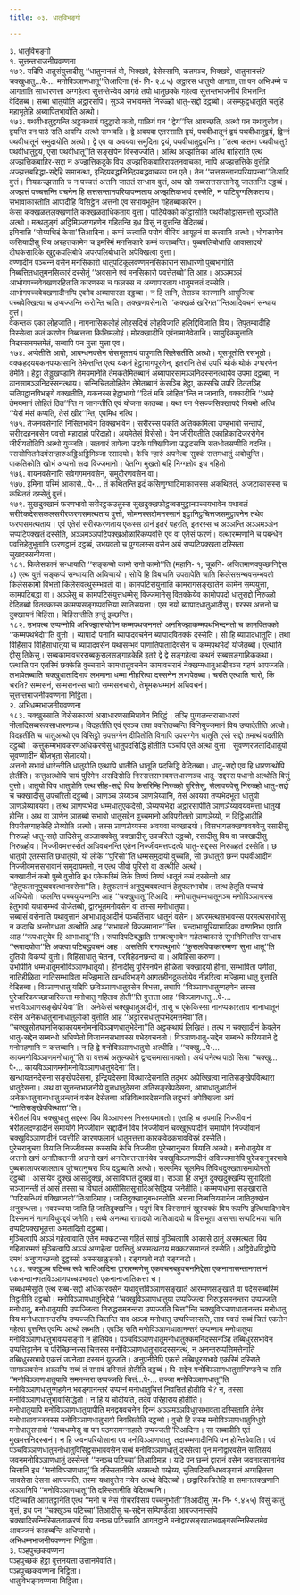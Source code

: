 ```yaml
---
title: ०३. धातुविभङ्गो

---
```

३. धातुविभङ्गो  
१. सुत्तन्तभाजनीयवण्णना  
१७२. यदिपि धातुसंयुत्तादीसु ‘‘धातुनानत्तं वो, भिक्खवे, देसेस्सामि, कतमञ्‍च, भिक्खवे, धातुनानत्तं? चक्खुधातु…पे॰… मनोविञ्‍ञाणधातू’’तिआदिना (सं॰ नि॰ २.८५) अट्ठारस धातुयो आगता, ता पन अभिधम्मे च आगताति साधारणत्ता अग्गहेत्वा सुत्तन्तेस्वेव आगते तयो धातुछक्‍के गहेत्वा सुत्तन्तभाजनीयं विभत्तन्ति वेदितब्बं। सब्बा धातुयोति अट्ठारसपि। सुञ्‍ञे सभावमत्ते निरुळ्हो धातु-सद्दो दट्ठब्बो। असम्फुट्ठधातूति चतूहि महाभूतेहि अब्यापितभावोति अत्थो।  
१७३. पथवीधातुद्वयन्ति अट्ठकथायं पदुद्धारो कतो, पाळियं पन ‘‘द्वेय’’न्ति आगच्छति, अत्थो पन यथावुत्तोव। द्वयन्ति पन पाठे सति अयम्पि अत्थो सम्भवति। द्वे अवयवा एतस्साति द्वयं, पथवीधातूनं द्वयं पथवीधातुद्वयं, द्विन्‍नं पथवीधातूनं समुदायोति अत्थो। द्वे एव वा अवयवा समुदिता द्वयं, पथवीधातुद्वयन्ति। ‘‘तत्थ कतमा पथवीधातु? पथवीधातुद्वयं, एसा पथवीधातू’’ति सङ्खेपेन विस्सज्‍जेति। अत्थि अज्झत्तिका अत्थि बाहिराति एत्थ अज्झत्तिकबाहिर-सद्दा न अज्झत्तिकदुके विय अज्झत्तिकबाहिरायतनवाचका, नापि अज्झत्तत्तिके वुत्तेहि अज्झत्तबहिद्धा-सद्देहि समानत्था, इन्द्रियबद्धानिन्द्रियबद्धवाचका पन एते। तेन ‘‘सत्तसन्तानपरियापन्‍ना’’तिआदि वुत्तं। नियकज्झत्ताति च न पच्‍चत्तं अत्तनि जाततं सन्धाय वुत्तं, अथ खो सब्बसत्तसन्तानेसु जाततन्ति दट्ठब्बं। अज्झत्तं पच्‍चत्तन्ति वचनेन हि सत्तसन्तानपरियापन्‍नताय अज्झत्तिकभावं दस्सेति, न पाटिपुग्गलिकताय। सभावाकारतोति आपादीहि विसिट्ठेन अत्तनो एव सभावभूतेन गहेतब्बाकारेन।  
केसा कक्खळत्तलक्खणाति कक्खळताधिकताय वुत्ता। पाटियेक्‍को कोट्ठासोति पथवीकोट्ठासमत्तो सुञ्‍ञोति अत्थो। मत्थलुङ्गं अट्ठिमिञ्‍जग्गहणेन गहितन्ति इध विसुं न वुत्तन्ति वेदितब्बं।  
इमिनाति ‘‘सेय्यथिदं केसा’’तिआदिना। कम्मं कत्वाति पयोगं वीरियं आयूहनं वा कत्वाति अत्थो। भोगकामेन कसियादीसु विय अरहत्तकामेन च इमस्मिं मनसिकारे कम्मं कत्तब्बन्ति। पुब्बपलिबोधाति आवासादयो दीघकेसादिके खुद्दकपलिबोधे अपरपलिबोधाति अपेक्खित्वा वुत्ता।  
वण्णादीनं पञ्‍चन्‍नं वसेन मनसिकारो धातुपटिकूलवण्णमनसिकारानं साधारणो पुब्बभागोति निब्बत्तितधातुमनसिकारं दस्सेतुं ‘‘अवसाने एवं मनसिकारो पवत्तेतब्बो’’ति आह। अञ्‍ञमञ्‍ञं आभोगपच्‍चवेक्खणरहिताति कारणस्स च फलस्स च अब्यापारताय धातुमत्ततं दस्सेति। आभोगपच्‍चवेक्खणादीनम्पि एवमेव अब्यापारता दट्ठब्बा। न हि तानि, तेसञ्‍च कारणानि आभुजित्वा पच्‍चवेक्खित्वा च उप्पज्‍जन्ति करोन्ति चाति। लक्खणवसेनाति ‘‘कक्खळं खरिगत’’न्तिआदिवचनं सन्धाय वुत्तं।  
वेकन्तकं एका लोहजाति। नागनासिकलोहं लोहसदिसं लोहविजाति हलिद्दिविजाति विय। तिपुतम्बादीहि मिस्सेत्वा कतं करणेन निब्बत्तत्ता कित्तिमलोहं। मोरक्खादीनि एवंनामानेवेतानि। सामुद्दिकमुत्ताति निदस्सनमत्तमेतं, सब्बापि पन मुत्ता मुत्ता एव।  
१७४. अप्पेतीति आपो, आबन्धनवसेन सेसभूतत्तयं पापुणाति सिलेसतीति अत्थो। यूसभूतोति रसभूतो। वक्‍कहदययकनपप्फासानि तेमेन्तन्ति एत्थ यकनं हेट्ठाभागपूरणेन, इतरानि तेसं उपरि थोकं थोकं पग्घरणेन तेमेति। हेट्ठा लेड्डुखण्डानि तेमयमानेति तेमकतेमितब्बानं अब्यापारसामञ्‍ञनिदस्सनत्थायेव उपमा दट्ठब्बा, न ठानसामञ्‍ञनिदस्सनत्थाय। सन्‍निचितलोहितेन तेमेतब्बानं केसञ्‍चि हेट्ठा, कस्सचि उपरि ठिततञ्हि सतिपट्ठानविभङ्गे वक्खतीति, यकनस्स हेट्ठाभागो ‘‘ठितं मयि लोहित’’न्ति न जानाति, वक्‍कादीनि ‘‘अम्हे तेमयमानं लोहितं ठित’’न्ति न जानन्तीति एवं योजना कातब्बा। यथा पन भेसज्‍जसिक्खापदे नियमो अत्थि ‘‘येसं मंसं कप्पति, तेसं खीर’’न्ति, एवमिध नत्थि।  
१७५. तेजनवसेनाति निसितभावेन तिक्खभावेन। सरीरस्स पकतिं अतिक्‍कमित्वा उण्हभावो सन्तापो, सरीरदहनवसेन पवत्तो महादाहो परिदाहो। अयमेतेसं विसेसो। येन जीरीयतीति एकाहिकादिजररोगेन जीरीयतीतिपि अत्थो युज्‍जति। सतवारं तापेत्वा उदके पक्खिपित्वा उद्धटसप्पि सतधोतसप्पीति वदन्ति। रससोणितमेदमंसन्हारुअट्ठिअट्ठिमिञ्‍जा रसादयो। केचि न्हारुं अपनेत्वा सुक्‍कं सत्तमधातुं अवोचुन्ति। पाकतिकोति खोभं अप्पत्तो सदा विज्‍जमानो। पेतग्गि मुखतो बहि निग्गतोव इध गहितो।  
१७६. वायनवसेनाति सवेगगमनवसेन, समुदीरणवसेन वा।  
१७७. इमिना यस्मिं आकासे…पे॰… तं कथितन्ति इदं कसिणुग्घाटिमाकासस्स अकथिततं, अजटाकासस्स च कथिततं दस्सेतुं वुत्तं।  
१७९. सुखदुक्खानं फरणभावो सरीरट्ठकउतुस्स सुखदुक्खफोट्ठब्बसमुट्ठानपच्‍चयभावेन यथाबलं सरीरेकदेससकलसरीरफरणसमत्थताय वुत्तो, सोमनस्सदोमनस्सानं इट्ठानिट्ठचित्तजसमुट्ठापनेन तथेव फरणसमत्थताय। एवं एतेसं सरीरफरणताय एकस्स ठानं इतरं पहरति, इतरस्स च अञ्‍ञन्ति अञ्‍ञमञ्‍ञेन सप्पटिपक्खतं दस्सेति, अञ्‍ञमञ्‍ञपटिपक्खओळारिकप्पवत्ति एव वा एतेसं फरणं। वत्थारम्मणानि च पबन्धेन पवत्तिहेतुभूतानि फरणट्ठानं दट्ठब्बं, उभयवतो च पुग्गलस्स वसेन अयं सप्पटिपक्खता दस्सिता सुखदस्सनीयत्ता।  
१८१. किलेसकामं सन्धायाति ‘‘सङ्कप्पो कामो रागो कामो’’ति (महानि॰ १; चूळनि॰ अजितमाणवपुच्छानिद्देस ८) एत्थ वुत्तं सङ्कप्पं सन्धायाति अधिप्पायो। सोपि हि विबाधति उपतापेति चाति किलेससन्थवसम्भवतो किलेसकामो विभत्तो किलेसवत्थुसम्भवतो वा। कामपटिसंयुत्ताति कामरागसङ्खातेन कामेन सम्पयुत्ता, कामपटिबद्धा वा। अञ्‍ञेसु च कामपटिसंयुत्तधम्मेसु विज्‍जमानेसु वितक्‍केयेव कामोपपदो धातुसद्दो निरुळ्हो वेदितब्बो वितक्‍कस्स कामप्पसङ्गप्पवत्तिया सातिसयत्ता। एस नयो ब्यापादधातुआदीसु। परस्स अत्तनो च दुक्खायनं विहिंसा। विहिंसन्तीति हन्तुं इच्छन्ति।  
१८२. उभयत्थ उप्पन्‍नोपि अभिज्झासंयोगेन कम्मपथजननतो अनभिज्झाकम्मपथभिन्दनतो च कामवितक्‍को ‘‘कम्मपथभेदो’’ति वुत्तो । ब्यापादो पनाति ब्यापादवचनेन ब्यापादवितक्‍कं दस्सेति। सो हि ब्यापादधातूति। तथा विहिंसाय विहिंसाधातुया च ब्यापादवसेन यथासम्भवं पाणातिपातादिवसेन च कम्मपथभेदो योजेतब्बो। एत्थाति द्वीसु तिकेसु। सब्बकामावचरसब्बकुसलसङ्गाहकेहि इतरे द्वे द्वे सङ्गहेत्वा कथनं सब्बसङ्गाहिककथा। एत्थाति पन एतस्मिं छक्‍केति वुच्‍चमाने कामधातुवचनेन कामावचरानं नेक्खम्मधातुआदीनञ्‍च गहणं आपज्‍जति।  
लभापेतब्बाति चक्खुधातादिभावं लभमाना धम्मा नीहरित्वा दस्सनेन लभापेतब्बा। चरति एत्थाति चारो, किं चरति? सम्मसनं, सम्मसनस्स चारो सम्मसनचारो, तेभूमकधम्मानं अधिवचनं।  
सुत्तन्तभाजनीयवण्णना निट्ठिता।  
२. अभिधम्मभाजनीयवण्णना  
१८३. चक्खुस्साति विसेसकारणं असाधारणसामिभावेन निद्दिट्ठं। तञ्हि पुग्गलन्तरासाधारणं नीलादिसब्बरूपसाधारणञ्‍च। विदहतीति एवं एवञ्‍च तया पवत्तितब्बन्ति विनियुज्‍जमानं विय उप्पादेतीति अत्थो। विदहतीति च धातुअत्थो एव विसिट्ठो उपसग्गेन दीपितोति विनापि उपसग्गेन धातूति एसो सद्दो तमत्थं वदतीति दट्ठब्बो। कत्तुकम्मभावकरणअधिकरणेसु धातुपदसिद्धि होतीति पञ्‍चपि एते अत्था वुत्ता। सुवण्णरजतादिधातुयो सुवण्णादीनं बीजभूता सेलादयो।  
अत्तनो सभावं धारेन्तीति धातुयोति एत्थापि धातीति धातूति पदसिद्धि वेदितब्बा। धातु-सद्दो एव हि धारणत्थोपि होतीति। कत्तुअत्थोपि चायं पुरिमेन असदिसोति निस्सत्तसभावमत्तधारणञ्‍च धातु-सद्दस्स पधानो अत्थोति विसुं वुत्तो। धातुयो विय धातुयोति एत्थ सीह-सद्दो विय केसरिम्हि निरुळ्हो पुरिसेसु, सेलावयवेसु निरुळ्हो धातु-सद्दो च चक्खादीसु उपचरितो दट्ठब्बो। ञाणञ्‍च ञेय्यञ्‍च ञाणञेय्यानि, तेसं अवयवा तप्पभेदभूता धातुयो ञाणञेय्यावयवा। तत्थ ञाणप्पभेदा धम्मधातुएकदेसो, ञेय्यप्पभेदा अट्ठारसापीति ञाणञेय्यावयवमत्ता धातुयो होन्ति। अथ वा ञाणेन ञातब्बो सभावो धातुसद्देन वुच्‍चमानो अविपरीततो ञाणञेय्यो, न दिट्ठिआदीहि विपरीतग्गाहकेहि ञेय्योति अत्थो। तस्स ञाणञेय्यस्स अवयवा चक्खादयो। विसभागलक्खणावयवेसु रसादीसु निरुळ्हो धातु-सद्दो तादिसेसु अञ्‍ञावयवेसु चक्खादीसु उपचरितो दट्ठब्बो, रसादीसु विय वा चक्खादीसु निरुळ्होव। निज्‍जीवमत्तस्सेतं अधिवचनन्ति एतेन निज्‍जीवमत्तपदत्थे धातु-सद्दस्स निरुळ्हतं दस्सेति। छ धातुयो एतस्साति छधातुयो, यो लोके ‘‘पुरिसो’’ति धम्मसमुदायो वुच्‍चति, सो छधातुरो छन्‍नं पथवीआदीनं निज्‍जीवमत्तसभावानं समुदायमत्तो, न एत्थ जीवो पुरिसो वा अत्थीति अत्थो।  
चक्खादीनं कमो पुब्बे वुत्तोति इध एकेकस्मिं तिके तिण्णं तिण्णं धातूनं कमं दस्सेन्तो आह ‘‘हेतुफलानुपुब्बववत्थानवसेना’’ति। हेतुफलानं अनुपुब्बववत्थानं हेतुफलभावोव। तत्थ हेतूति पच्‍चयो अधिप्पेतो। फलन्ति पच्‍चयुप्पन्‍नन्ति आह ‘‘चक्खुधातू’’तिआदि। मनोधातुधम्मधातूनञ्‍च मनोविञ्‍ञाणस्स हेतुभावो यथासम्भवं योजेतब्बो, द्वारभूतमनोवसेन वा तस्सा मनोधातुया।  
सब्बासं वसेनाति यथावुत्तानं आभाधातुआदीनं पञ्‍चतिंसाय धातूनं वसेन। अपरमत्थसभावस्स परमत्थसभावेसु न कदाचि अन्तोगधता अत्थीति आह ‘‘सभावतो विज्‍जमानान’’न्ति। चन्दाभासूरियाभादिका वण्णनिभा एवाति आह ‘‘रूपधातुयेव हि आभाधातू’’ति। रूपादिपटिबद्धाति रागवत्थुभावेन गहेतब्बाकारो सुभनिमित्तन्ति सन्धाय ‘‘रूपादयोवा’’ति अवत्वा पटिबद्धवचनं आह। असतिपि रागवत्थुभावे ‘‘कुसलविपाकारम्मणा सुभा धातू’’ति दुतियो विकप्पो वुत्तो। विहिंसाधातु चेतना, परविहेठनछन्दो वा। अविहिंसा करुणा।  
उभोपीति धम्मधातुमनोविञ्‍ञाणधातुयो। हीनादीसु पुरिमनयेन हीळिता चक्खादयो हीना, सम्भाविता पणीता, नातिहीळिता नातिसम्भाविता मज्झिमाति खन्धविभङ्गे आगतहीनदुकतोयेव नीहरित्वा मज्झिमा धातु वुत्ताति वेदितब्बा। विञ्‍ञाणधातु यदिपि छविञ्‍ञाणधातुवसेन विभत्ता, तथापि ‘‘विञ्‍ञाणधातुग्गहणेन तस्सा पुरेचारिकपच्छाचारिकत्ता मनोधातु गहिताव होती’’ति वुत्तत्ता आह ‘‘विञ्‍ञाणधातु…पे॰… सत्तविञ्‍ञाणसङ्खेपोयेवा’’ति। अनेकेसं चक्खुधातुआदीनं, तासु च एकेकिस्सा नानप्पकारताय नानाधातूनं वसेन अनेकधातुनानाधातुलोको वुत्तोति आह ‘‘अट्ठारसधातुप्पभेदमत्तमेवा’’ति।  
‘‘चक्खुसोतघानजिव्हाकायमनोमनोविञ्‍ञाणधातुभेदेना’’ति अट्ठकथायं लिखितं। तत्थ न चक्खादीनं केवलेन धातु-सद्देन सम्बन्धो अधिप्पेतो विजाननसभावस्स पभेदवचनतो। विञ्‍ञाणधातु-सद्देन सम्बन्धे करियमाने द्वे मनोगहणानि न कत्तब्बानि। न हि द्वे मनोविञ्‍ञाणधातुयो अत्थीति। ‘‘चक्खु…पे॰… कायमनोविञ्‍ञाणमनोधातू’’ति वा वत्तब्बं अतुल्ययोगे द्वन्दसमासाभावतो। अयं पनेत्थ पाठो सिया ‘‘चक्खु…पे॰… कायविञ्‍ञाणमनोमनोविञ्‍ञाणधातुभेदेना’’ति।  
खन्धायतनदेसना सङ्खेपदेसना, इन्द्रियदेसना वित्थारदेसनाति तदुभयं अपेक्खित्वा नातिसङ्खेपवित्थारा धातुदेसना। अथ वा सुत्तन्तभाजनीये वुत्तधातुदेसना अतिसङ्खेपदेसना, आभाधातुआदीनं अनेकधातुनानाधातुअन्तानं वसेन देसेतब्बा अतिवित्थारदेसनाति तदुभयं अपेक्खित्वा अयं ‘‘नातिसङ्खेपवित्थारा’’ति।  
भेरीतलं विय चक्खुधातु सद्दस्स विय विञ्‍ञाणस्स निस्सयभावतो। एताहि च उपमाहि निज्‍जीवानं भेरीतलदण्डादीनं समायोगे निज्‍जीवानं सद्दादीनं विय निज्‍जीवानं चक्खुरूपादीनं समायोगे निज्‍जीवानं चक्खुविञ्‍ञाणादीनं पवत्तीति कारणफलानं धातुमत्तत्ता कारकवेदकभावविरहं दस्सेति।  
पुरेचरानुचरा वियाति निज्‍जीवस्स कस्सचि केचि निज्‍जीवा पुरेचरानुचरा वियाति अत्थो। मनोधातुयेव वा अत्तनो खणं अनतिवत्तन्ती अत्तनो खणं अनतिवत्तन्तानंयेव चक्खुविञ्‍ञाणादीनं अविज्‍जमानेपि पुरेचरानुचरभावे पुब्बकालापरकालताय पुरेचरानुचरा विय दट्ठब्बाति अत्थो। सल्‍लमिव सूलमिव तिविधदुक्खतासमायोगतो दट्ठब्बो। आसायेव दुक्खं आसादुक्खं, आसाविघातं दुक्खं वा। सञ्‍ञा हि अभूतं दुक्खदुक्खम्पि सुभादितो सञ्‍जानन्ती तं आसं तस्सा च विघातं आसीसितसुभादिअसिद्धिया जनेतीति। कम्मप्पधाना सङ्खाराति ‘‘पटिसन्धियं पक्खिपनतो’’तिआदिमाह। जातिदुक्खानुबन्धनतोति अत्तना निब्बत्तियमानेन जातिदुक्खेन अनुबन्धत्ता। भवपच्‍चया जाति हि जातिदुक्खन्ति। पदुमं विय दिस्समानं खुरचक्‍कं विय रूपम्पि इत्थियादिभावेन दिस्समानं नानाविधुपद्दवं जनेति। सब्बे अनत्था रागादयो जातिआदयो च विसभूता असन्ता सप्पटिभया चाति तप्पटिपक्खभूतत्ता अमतादितो दट्ठब्बा।  
मुञ्‍चित्वापि अञ्‍ञं गहेत्वावाति एतेन मक्‍कटस्स गहितं साखं मुञ्‍चित्वापि आकासे ठातुं असमत्थता विय गहितारम्मणं मुञ्‍चित्वापि अञ्‍ञं अग्गहेत्वा पवत्तितुं असमत्थताय मक्‍कटसमानतं दस्सेति। अट्ठिवेधविद्धोपि दमथं अनुपगच्छन्तो दुट्ठस्सो अस्सखळुङ्को। रङ्गगतो नटो रङ्गनटो।  
१८४. चक्खुञ्‍च पटिच्‍च रूपे चातिआदिना द्वारारम्मणेसु एकवचनबहुवचननिद्देसा एकनानासन्तानगतानं एकसन्तानगतविञ्‍ञाणपच्‍चयभावतो एकनानाजातिकत्ता च।  
सब्बधम्मेसूति एत्थ सब्ब-सद्दो अधिकारवसेन यथावुत्तविञ्‍ञाणसङ्खाते आरम्मणसङ्खाते वा पदेससब्बस्मिं तिट्ठतीति दट्ठब्बो। मनोविञ्‍ञाणधातुनिद्देसे ‘‘चक्खुविञ्‍ञाणधातुया उप्पज्‍जित्वा निरुद्धसमनन्तरा उप्पज्‍जति मनोधातु, मनोधातुयापि उप्पज्‍जित्वा निरुद्धसमनन्तरा उप्पज्‍जति चित्त’’न्ति चक्खुविञ्‍ञाणधातानन्तरं मनोधातु विय मनोधातानन्तरम्पि उप्पज्‍जति चित्तन्ति याव अञ्‍ञा मनोधातु उप्पज्‍जिस्सति, ताव पवत्तं सब्बं चित्तं एकत्तेन गहेत्वा वुत्तन्ति एवम्पि अत्थो लब्भति। एवञ्हि सति मनोविञ्‍ञाणधातानन्तरं उप्पन्‍नाय मनोधातुया मनोविञ्‍ञाणधातुभावप्पसङ्गो न होतियेव। पञ्‍चविञ्‍ञाणधातुमनोधातुक्‍कमनिदस्सनञ्हि तब्बिधुरसभावेन उप्पत्तिट्ठानेन च परिच्छिन्‍नस्स चित्तस्स मनोविञ्‍ञाणधातुभावदस्सनत्थं, न अनन्तरुप्पत्तिमत्तेनाति तब्बिधुरसभावे एकत्तं उपनेत्वा दस्सनं युज्‍जति। अनुपनीतेपि एकत्ते तब्बिधुरसभावे एकस्मिं दस्सिते सामञ्‍ञवसेन अञ्‍ञम्पि सब्बं तं सभावं दस्सितं होतीति दट्ठब्बं। पि-सद्देन मनोविञ्‍ञाणधातुसम्पिण्डने च सति ‘‘मनोविञ्‍ञाणधातुयापि समनन्तरा उप्पज्‍जति चित्तं…पे॰… तज्‍जा मनोविञ्‍ञाणधातू’’ति मनोविञ्‍ञाणधातुग्गहणेन भवङ्गानन्तरं उप्पन्‍नं मनोधातुचित्तं निवत्तितं होतीति चे? न, तस्सा मनोविञ्‍ञाणधातुभावासिद्धितो। न हि यं चोदीयति, तदेव परिहाराय होतीति।  
मनोधातुयापि मनोविञ्‍ञाणधातुयापीति मनद्वयवचनेन द्विन्‍नं अञ्‍ञमञ्‍ञविधुरसभावता दस्सिताति तेनेव मनोधातावज्‍जनस्स मनोविञ्‍ञाणधातुभावो निवत्तितोति दट्ठब्बो। वुत्तो हि तस्स मनोविञ्‍ञाणधातुविधुरो मनोधातुसभावो ‘‘सब्बधम्मेसु वा पन पठमसमन्‍नाहारो उप्पज्‍जती’’तिआदिना। सा सब्बापीति एतं मुखमत्तनिदस्सनं। न हि जवनपरियोसाना एव मनोविञ्‍ञाणधातु, तदारम्मणादीनिपि पन होन्तियेवाति। एवं पञ्‍चविञ्‍ञाणधातुमनोधातुविसिट्ठसभाववसेन सब्बं मनोविञ्‍ञाणधातुं दस्सेत्वा पुन मनोद्वारवसेन सातिसयं जवनमनोविञ्‍ञाणधातुं दस्सेन्तो ‘‘मनञ्‍च पटिच्‍चा’’तिआदिमाह। यदि पन छन्‍नं द्वारानं वसेन जवनावसानानेव चित्तानि इध ‘‘मनोविञ्‍ञाणधातू’’ति दस्सितानीति अयमत्थो गय्हेय्य, चुतिपटिसन्धिभवङ्गानं अग्गहितत्ता सावसेसा देसना आपज्‍जति, तस्मा यथावुत्तेन नयेन अत्थो वेदितब्बो। छद्वारिकचित्तेहि वा समानलक्खणानि अञ्‍ञानिपि ‘‘मनोविञ्‍ञाणधातू’’ति दस्सितानीति वेदितब्बानि।  
पटिच्‍चाति आगतट्ठानेति एत्थ ‘‘मनो च नेसं गोचरविसयं पच्‍चनुभोती’’तिआदीसु (म॰ नि॰ १.४५५) विसुं कातुं युत्तं, इध पन ‘‘चक्खुञ्‍च पटिच्‍चा’’तिआदीसु च-सद्देन सम्पिण्डेत्वा आवज्‍जनस्सपि चक्खादिसन्‍निस्सितताकरणं विय मनञ्‍च पटिच्‍चाति आगतट्ठाने मनोद्वारसङ्खातभवङ्गसन्‍निस्सितमेव आवज्‍जनं कातब्बन्ति अधिप्पायो।  
अभिधम्मभाजनीयवण्णना निट्ठिता।  
३. पञ्हपुच्छकवण्णना  
पञ्हपुच्छकं हेट्ठा वुत्तनयत्ता उत्तानमेवाति।  
पञ्हपुच्छकवण्णना निट्ठिता।  
धातुविभङ्गवण्णना निट्ठिता।  